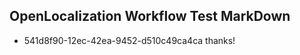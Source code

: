 ## OpenLocalization Workflow Test MarkDown
* 541d8f90-12ec-42ea-9452-d510c49ca4ca thanks!

<!--HONumber=Oct16_HO2-->


